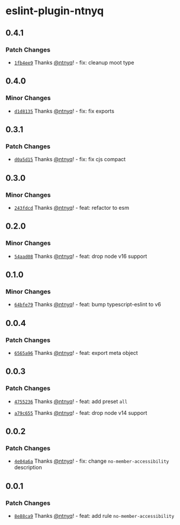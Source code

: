 # eslint-plugin-ntnyq

## 0.4.1

### Patch Changes

- [`1fb4ee9`](https://github.com/ntnyq/eslint-plugin-ntnyq/commit/1fb4ee926e104364f29ca968334d0bbc734cce75) Thanks [@ntnyq](https://github.com/ntnyq)! - fix: cleanup moot type

## 0.4.0

### Minor Changes

- [`d1d8135`](https://github.com/ntnyq/eslint-plugin-ntnyq/commit/d1d81357a035e794427e318eff8879327fb5e7ad) Thanks [@ntnyq](https://github.com/ntnyq)! - fix: fix exports

## 0.3.1

### Patch Changes

- [`d0a5d15`](https://github.com/ntnyq/eslint-plugin-ntnyq/commit/d0a5d15046729897a5a713f1d665b8b19e9e3c3f) Thanks [@ntnyq](https://github.com/ntnyq)! - fix: fix cjs compact

## 0.3.0

### Minor Changes

- [`243fdcd`](https://github.com/ntnyq/eslint-plugin-ntnyq/commit/243fdcd1c4eaf5ce34c47111f6b676ab30750f47) Thanks [@ntnyq](https://github.com/ntnyq)! - feat: refactor to esm

## 0.2.0

### Minor Changes

- [`54aad08`](https://github.com/ntnyq/eslint-plugin-ntnyq/commit/54aad086d2f2dfb0e63a08724bdc063fee249fbd) Thanks [@ntnyq](https://github.com/ntnyq)! - feat: drop node v16 support

## 0.1.0

### Minor Changes

- [`64bfe79`](https://github.com/ntnyq/eslint-plugin-ntnyq/commit/64bfe79a48bbe2a2bc2c00270e808f7511309eae) Thanks [@ntnyq](https://github.com/ntnyq)! - feat: bump typescript-eslint to v6

## 0.0.4

### Patch Changes

- [`6565a96`](https://github.com/ntnyq/eslint-plugin-ntnyq/commit/6565a961ab37abe54a66df6825f3fe984c15eeb7) Thanks [@ntnyq](https://github.com/ntnyq)! - feat: export meta object

## 0.0.3

### Patch Changes

- [`4755236`](https://github.com/ntnyq/eslint-plugin-ntnyq/commit/475523665bd2d0415368beff1acd68f38ff88954) Thanks [@ntnyq](https://github.com/ntnyq)! - feat: add preset `all`

- [`a79c655`](https://github.com/ntnyq/eslint-plugin-ntnyq/commit/a79c6552cbef85483764eac6775fa72bf3f7c597) Thanks [@ntnyq](https://github.com/ntnyq)! - feat: drop node v14 support

## 0.0.2

### Patch Changes

- [`4e04a6a`](https://github.com/ntnyq/eslint-plugin-ntnyq/commit/4e04a6aee62b5a27b00f7d5443a77e7c91458037) Thanks [@ntnyq](https://github.com/ntnyq)! - fix: change `no-member-accessibility` description

## 0.0.1

### Patch Changes

- [`8e88ca9`](https://github.com/ntnyq/eslint-plugin-ntnyq/commit/8e88ca97d0af7928f5101fa3678446f7a4da546d) Thanks [@ntnyq](https://github.com/ntnyq)! - feat: add rule `no-member-accessibility`
